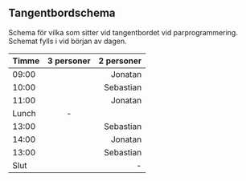 ## Tangentbordschema
Schema för vilka som sitter vid tangentbordet vid parprogrammering. Schemat fylls i vid början av dagen.

| Timme        | 3 personer     | 2 personer  |
| ------------- |:-------------:| -----:|
| 09:00        |  |        Jonatan  |
| 10:00        |     |   Sebastian |
| 11:00        |     |    Jonatan |
| Lunch        | -   |              |
| 13:00        |     |   Sebastian |
| 14:00        |     |    Jonatan |
| 13:00        |     |   Sebastian |
| Slut         |     |   -         |

